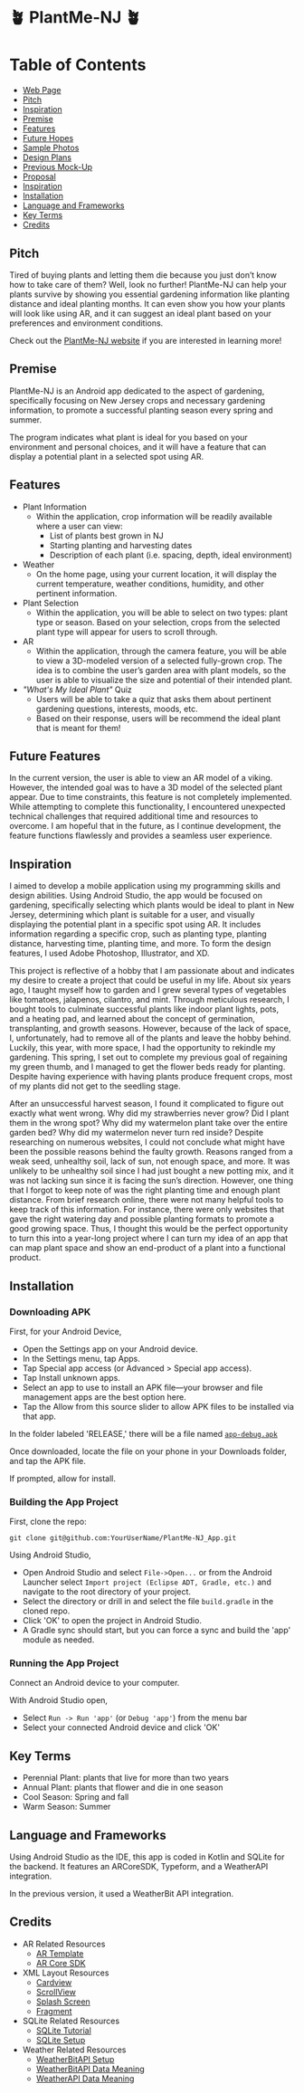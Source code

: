 # :potted_plant: PlantMe-NJ :potted_plant:

# Table of Contents
- [Web Page](https://www.immseniorshow.com/amy-vargas)
- [Pitch](#pitch)
- [Inspiration](#inspiration)
- [Premise](#premise)
- [Features](#features)
- [Future Hopes](#future-features)
- [Sample Photos](photos/design-plants.md)
- [Design Plans](photos/design-plants.md)
- [Previous Mock-Up](https://github.com/A-Vargas-GP/Plant4U-MicroThesis)
- [Proposal](docs/Final_Proposal-Amy_Vargas.pdf)
- [Inspiration](#inspiration)
- [Installation](#installation)
- [Language and Frameworks](#language-and-frameworks)
- [Key Terms](#key-terms)
- [Credits](#credits)

## Pitch
Tired of buying plants and letting them die because you just don’t know how to take care of them? Well, look no further! PlantMe-NJ can help your plants survive by showing you essential gardening information like planting distance and ideal planting months. It can even show you how your plants will look like using AR, and it can suggest an ideal plant based on your preferences and environment conditions. 

Check out the [PlantMe-NJ website](https://www.immseniorshow.com/amy-vargas) if you are interested in learning more!

## Premise
PlantMe-NJ is an Android app dedicated to the aspect of gardening, specifically focusing on New Jersey crops and necessary gardening information, to promote a successful planting season every spring and summer.

The program indicates what plant is ideal for you based on your environment and personal choices, and it will have a feature that can display a potential plant in a selected spot using AR.

## Features
* Plant Information
    - Within the application, crop information will be readily available where a user can view:
        - List of plants best grown in NJ
        - Starting planting and harvesting dates
        - Description of each plant (i.e. spacing, depth, ideal environment)
* Weather
    - On the home page, using your current location, it will display the current temperature, weather conditions, humidity, and other pertinent information.
* Plant Selection
    - Within the application, you will be able to select on two types: plant type or season. Based on your selection, crops from the selected plant type will appear for users to scroll through.
* AR
    - Within the application, through the camera feature, you will be able to view a 3D-modeled version of a selected fully-grown crop. The idea is to combine the user’s garden area with plant models, so the user is able to visualize the size and potential of their intended plant.
* *"What's My Ideal Plant"* Quiz
   - Users will be able to take a quiz that asks them about pertinent gardening questions, interests, moods, etc.
   - Based on their response, users will be recommend the ideal plant that is meant for them!

## Future Features

In the current version, the user is able to view an AR model of a viking. However, the intended goal was to have a 3D model of the selected plant appear. Due to time constraints, this feature is not completely implemented. 
While attempting to complete this functionality, I encountered unexpected technical challenges that required additional time and resources to overcome. I am hopeful that in the future, as I continue development, the feature functions flawlessly and provides a seamless user experience.

## Inspiration
I aimed to develop a mobile application using my programming skills and design abilities. Using Android Studio, the app would be focused on gardening, specifically selecting which plants would be ideal to plant in New Jersey, determining which plant is suitable for a user, and visually displaying the potential plant in a specific spot using AR. It includes information regarding a specific crop, such as planting type, planting distance, harvesting time, planting time, and more. To form the design features, I used Adobe Photoshop, Illustrator, and XD.

This project is reflective of a hobby that I am passionate about and indicates my desire to create a project that could be useful in my life. About six years ago, I taught myself how to garden and I grew several types of vegetables like tomatoes, jalapenos, cilantro, and mint. Through meticulous research, I bought tools to culminate successful plants like indoor plant lights, pots, and a heating pad, and learned about the concept of germination, transplanting, and growth seasons. However, because of the lack of space, I, unfortunately, had to remove all of the plants and leave the hobby behind. Luckily, this year, with more space, I had the opportunity to rekindle my gardening. This spring, I set out to complete my previous goal of regaining my green thumb, and I managed to get the flower beds ready for planting. Despite having experience with having plants produce frequent crops, most of my plants did not get to the seedling stage.

After an unsuccessful harvest season, I found it complicated to figure out exactly what went wrong. Why did my strawberries never grow? Did I plant them in the wrong spot? Why did my watermelon plant take over the entire garden bed? Why did my watermelon never turn red inside? Despite researching on numerous websites, I could not conclude what might have been the possible reasons behind the faulty growth. Reasons ranged from a weak seed, unhealthy soil, lack of sun, not enough space, and more. It was unlikely to be unhealthy soil since I had just bought a new potting mix, and it was not lacking sun since it is facing the sun’s direction. However, one thing that I forgot to keep note of was the right planting time and enough plant distance. From brief research online, there were not many helpful tools to keep track of this information. For instance, there were only websites that gave the right watering day and possible planting formats to promote a good growing space. Thus, I thought this would be the perfect opportunity to turn this into a year-long project where I can turn my idea of an app that can map plant space and show an end-product of a plant into a functional product.

## Installation

### Downloading APK

First, for your Android Device, 
* Open the Settings app on your Android device.
* In the Settings menu, tap Apps.
* Tap Special app access (or Advanced > Special app access).
* Tap Install unknown apps.
* Select an app to use to install an APK file—your browser and file management apps are the best option here.
* Tap the Allow from this source slider to allow APK files to be installed via that app.

In the folder labeled 'RELEASE,' there will be a file named [`app-debug.apk`](RELEASE/app-debug.apk)

Once downloaded, locate the file on your phone in your Downloads folder, and tap the APK file.

If prompted, allow for install.

### Building the App Project

First, clone the repo: 

`git clone git@github.com:YourUserName/PlantMe-NJ_App.git`

Using Android Studio, 

* Open Android Studio and select `File->Open...` or from the Android Launcher select `Import project (Eclipse ADT, Gradle, etc.)` and navigate to the root directory of your project.
* Select the directory or drill in and select the file `build.gradle` in the cloned repo.
* Click 'OK' to open the project in Android Studio.
* A Gradle sync should start, but you can force a sync and build the 'app' module as needed.

### Running the App Project

Connect an Android device to your computer.

With Android Studio open, 
* Select `Run -> Run 'app'` (or `Debug 'app'`) from the menu bar
* Select your connected Android device and click 'OK'

## Key Terms
- Perennial Plant: plants that live for more than two years
- Annual Plant: plants that flower and die in one season
- Cool Season: Spring and fall
- Warm Season: Summer

## Language and Frameworks
Using Android Studio as the IDE, this app is coded in Kotlin and SQLite for the backend. It features an ARCoreSDK, Typeform, and a WeatherAPI integration. 

In the previous version, it used a WeatherBit API integration.


## Credits
- AR Related Resources
    - [AR Template](https://www.kodeco.com/6986535-arcore-with-kotlin-getting-started)
    - [AR Core SDK](https://developers.google.com/ar/develop/java/quickstart)
- XML Layout Resources
    - [Cardview](https://developer.android.com/develop/ui/views/layout/cardview)
    - [ScrollView](https://www.geeksforgeeks.org/scrollview-in-android/)
    - [Splash Screen](https://developer.android.com/develop/ui/views/launch/splash-screen)
    - [Fragment](https://medium.com/@martinbaraya/fragments-tutorial-with-example-in-android-studio-6f92f53ad8cd)
- SQLite Related Resources
    - [SQLite Tutorial](https://nrohpos.medium.com/implement-sqlite-in-android-kotlin-39bc42e97ab1)
    - [SQLite Setup](https://www.youtube.com/watch?v=9LYn-OBO5qE)
- Weather Related Resources
    - [WeatherBitAPI Setup](https://www.geeksforgeeks.org/how-to-build-a-weather-app-in-android/)
    - [WeatherBitAPI Data Meaning](https://www.weatherbit.io/api/weather-current)
    - [WeatherAPI Data Meaning](https://www.weatherapi.com/docs/#)